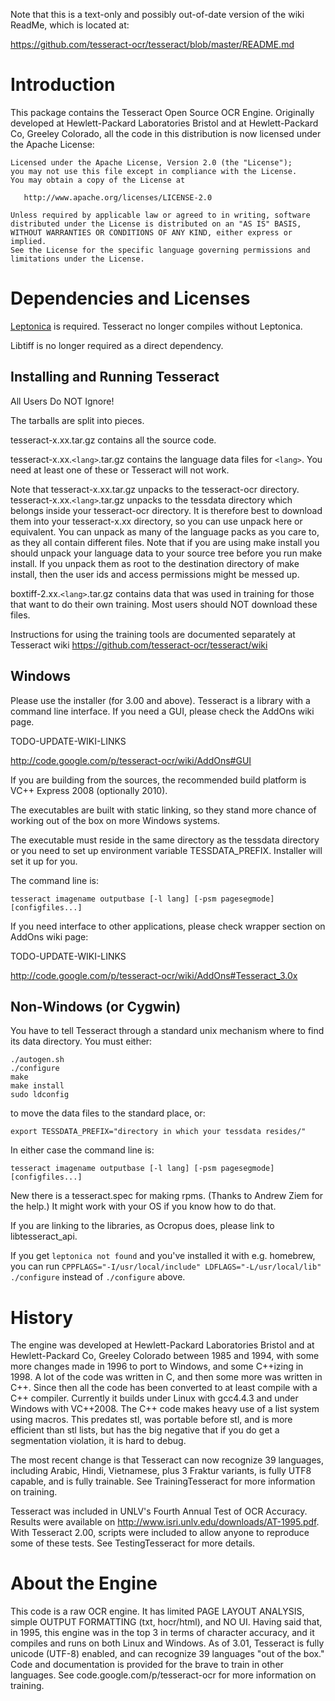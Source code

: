Note that this is a text-only and possibly out-of-date version of the 
wiki ReadMe, which is located at:

  https://github.com/tesseract-ocr/tesseract/blob/master/README.md

Introduction
============

This package contains the Tesseract Open Source OCR Engine.
Originally developed at Hewlett-Packard Laboratories Bristol and
at Hewlett-Packard Co, Greeley Colorado, all the code
in this distribution is now licensed under the Apache License:

    Licensed under the Apache License, Version 2.0 (the "License");
    you may not use this file except in compliance with the License.
    You may obtain a copy of the License at

       http://www.apache.org/licenses/LICENSE-2.0

    Unless required by applicable law or agreed to in writing, software
    distributed under the License is distributed on an "AS IS" BASIS,
    WITHOUT WARRANTIES OR CONDITIONS OF ANY KIND, either express or implied.
    See the License for the specific language governing permissions and
    limitations under the License.


Dependencies and Licenses
=========================

[Leptonica](http://www.leptonica.com) is required. Tesseract no longer 
compiles without Leptonica.

Libtiff is no longer required as a direct dependency.


Installing and Running Tesseract
--------------------------------

All Users Do NOT Ignore!

The tarballs are split into pieces.

tesseract-x.xx.tar.gz contains all the source code.

tesseract-x.xx.`<lang>`.tar.gz contains the language data files for `<lang>`.
You need at least one of these or Tesseract will not work.

Note that tesseract-x.xx.tar.gz unpacks to the tesseract-ocr directory.
tesseract-x.xx.`<lang>`.tar.gz unpacks to the tessdata directory which 
belongs inside your tesseract-ocr directory. It is therefore best to 
download them into your tesseract-x.xx directory, so you can use unpack 
here or equivalent. You can unpack as many of the language packs as you 
care to, as they all contain different files. Note that if you are using
make install you should unpack your language data to your source tree 
before you run make install. If you unpack them as root to the 
destination directory of make install, then the user ids and access
permissions might be messed up.

boxtiff-2.xx.`<lang>`.tar.gz contains data that was used in training for 
those that want to do their own training. Most users should NOT download
these files.

Instructions for using the training tools are documented separately at 
Tesseract wiki https://github.com/tesseract-ocr/tesseract/wiki


Windows
-------

Please use the installer (for 3.00 and above). Tesseract is a library with a 
command line interface. If you need a GUI, please check the AddOns wiki page.

TODO-UPDATE-WIKI-LINKS

http://code.google.com/p/tesseract-ocr/wiki/AddOns#GUI

If you are building from the sources, the recommended build platform is 
VC++ Express 2008 (optionally 2010).

The executables are built with static linking, so they stand more chance
of working out of the box on more Windows systems.

The executable must reside in the same directory as the tessdata 
directory or you need to set up environment variable TESSDATA_PREFIX.
Installer will set it up for you.

The command line is:

    tesseract imagename outputbase [-l lang] [-psm pagesegmode] [configfiles...]

If you need interface to other applications, please check wrapper section
on AddOns wiki page:

TODO-UPDATE-WIKI-LINKS

http://code.google.com/p/tesseract-ocr/wiki/AddOns#Tesseract_3.0x


Non-Windows (or Cygwin)
-----------------------

You have to tell Tesseract through a standard unix mechanism where to 
find its data directory. You must either:

    ./autogen.sh
    ./configure
    make
    make install
    sudo ldconfig

to move the data files to the standard place, or:

    export TESSDATA_PREFIX="directory in which your tessdata resides/"

In either case the command line is:

    tesseract imagename outputbase [-l lang] [-psm pagesegmode] [configfiles...]

New there is a tesseract.spec for making rpms. (Thanks to Andrew Ziem for
the help.) It might work with your OS if you know how to do that.

If you are linking to the libraries, as Ocropus does, please link to
libtesseract_api.


If you get `leptonica not found` and you've installed it with e.g. homebrew, you
can run `CPPFLAGS="-I/usr/local/include" LDFLAGS="-L/usr/local/lib" ./configure`
instead of `./configure` above.


History
=======
The engine was developed at Hewlett-Packard Laboratories Bristol and
at Hewlett-Packard Co, Greeley Colorado between 1985 and 1994, with some
more changes made in 1996 to port to Windows, and some C++izing in 1998.
A lot of the code was written in C, and then some more was written in C++.
Since then all the code has been converted to at least compile with a C++
compiler. Currently it builds under Linux with gcc4.4.3 and under Windows
with VC++2008. The C++ code makes heavy use of a list system using macros.
This predates stl, was portable before stl, and is more efficient than stl
lists, but has the big negative that if you do get a segmentation violation,
it is hard to debug.

The most recent change is that Tesseract can now recognize 39 languages,
including Arabic, Hindi, Vietnamese, plus 3 Fraktur variants, 
is fully UTF8 capable, and is fully trainable. See TrainingTesseract for
more information on training.

Tesseract was included in UNLV's Fourth Annual Test of OCR Accuracy. 
Results were available on http://www.isri.unlv.edu/downloads/AT-1995.pdf.
With Tesseract 2.00, scripts were included to allow anyone to reproduce 
some of these tests. See TestingTesseract for more details. 


About the Engine
================
This code is a raw OCR engine. It has limited PAGE LAYOUT ANALYSIS, simple
OUTPUT FORMATTING (txt, hocr/html), and NO UI. 
Having said that, in 1995, this engine was in the top 3 in terms of character
accuracy, and it compiles and runs on both Linux and Windows.
As of 3.01, Tesseract is fully unicode (UTF-8) enabled, and can recognize 39
languages "out of the box." Code and documentation is provided for the brave
to train in other languages. See code.google.com/p/tesseract-ocr for more
information on training.
